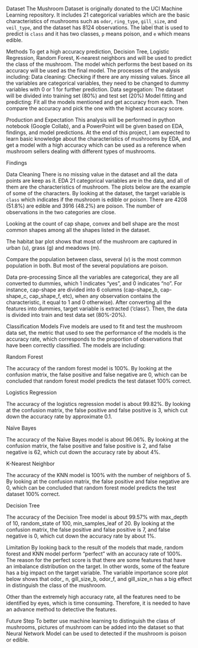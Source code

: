 
Dataset 
The Mushroom Dataset is originally donated to the UCI Machine Learning repository. It includes 21 categorical variables which are the basic characteristics of mushrooms such as `odor`, `ring_type`, `gill_size`, and `veil_type`, and the dataset has 8124 observations. The label that is used to predict is `class` and it has two classes, `p` means poison, and `e` which means edible. 

Methods
To get a high accuracy prediction, Decision Tree, Logistic Regression, Random Forest, K-nearest neighbors and will be used to predict the class of the mushroom. The model which performs the best based on its accuracy will be used as the final model. The processes of the analysis including:
Data cleaning: 
Checking if there are any missing values.
Since all the variables are categorical variables, they need to be changed to dummy variables with 0 or 1 for further prediction.
Data segregation: The dataset will be divided into training set (80%) and test set (20%)
Model fitting and predicting: Fit all the models mentioned and get accuracy from each. Then compare the accuracy and pick the one with the highest accuracy score. 

Production and Expectation
This analysis will be performed in python notebook (Google Collab), and a PowerPoint will be given based on EDA, findings, and model predictions. At the end of this project, I am expected to learn basic knowledge about the characteristics of mushrooms by EDA, and get a model with a high accuracy which can be used as a reference when mushroom sellers dealing with different types of mushrooms. 

Findings 

Data Cleaning
There is no missing value in the dataset and all the data points are keep as it. 
EDA
21 categorical variables are in the data, and all of them are the characteristics of mushroom. The plots below are the example of some of the characters.
By looking at the dataset, the target variable is `class` which indicates if the mushroom is edible or poison. There are 4208 (51.8%) are edible and 3916 (48.2%) are poison. The number of observations in the two categories are close.

Looking at the count of cap shape, convex and bell shape are the most common shapes among all the shapes listed in the dataset. 

The habitat bar plot shows that most of the mushroom are captured in urban (u), grass (g) and meadows (m).

                     	 

Compare the population between class, several (v) is the most common population in both. But most of the several populations are poison.

Data pre-processing 
Since all the variables are categorical, they are all converted to dummies, which 1 indicates “yes”, and 0 indicates “no”. For instance, cap-shape are divided into 6 columns (cap-shape_b, cap-shape_c, cap_shape_f, etc), when any observation contains the characteristic, it equal to 1 and 0 otherwise). After converting all the features into dummies, target variable is extracted (‘class’). Then, the data is divided into train and test data set (80%-20%).
 
Classification Models
Five models are used to fit and test the mushroom data set, the metric that used to see the performance of the models is the accuracy rate, which corresponds to the proportion of observations that have been correctly classified. The models are including:

Random Forest
 
The accuracy of the random forest model is 100%. By looking at the confusion matrix, the false positive and false negative are 0, which can be concluded that random forest model predicts the test dataset 100% correct.


Logistics Regression

The accuracy of the logistics regression model is about 99.82%. By looking at the confusion matrix, the false positive and false positive is 3, which cut down the accuracy rate by approximate 0.1.


Naïve Bayes

The accuracy of the Naïve Bayes model is about 96.06%. By looking at the confusion matrix, the false positive and false positive is 2, and false negative is 62, which cut down the accuracy rate by about 4%.


K-Nearest Neighbor

The accuracy of the KNN model is 100% with the number of neighbors of 5. By looking at the confusion matrix, the false positive and false negative are 0, which can be concluded that random forest model predicts the test dataset 100% correct.



Decision Tree

The accuracy of the Decision Tree model is about 99.57% with max_depth of 10, random_state of 100, min_samples_leaf of  20. By looking at the confusion matrix, the false positive and false positive is 7, and false negative is 0, which cut down the accuracy rate by about 1%.



Limitation 
By looking back to the result of the models that made, random forest and KNN model perform “perfect” with an accuracy rate of 100%. The reason for the perfect score is that there are some features that have an imbalance distribution on the target. In other words, some of the feature has a big impact on the target variable. The variable importance score plot below shows that odor_ n, gill_size_b, odor_f, and gill_size_n has a big effect in distinguish the class of the mushroom.

Other than the extremely high accuracy rate, all the features need to be identified by eyes, which is time consuming. Therefore, it is needed to have an advance method to detective the features.
 
Future Step
To better use machine learning to distinguish the class of mushrooms, pictures of mushroom can be added into the dataset so that Neural Network Model can be used to detected if the mushroom is poison or edible.
